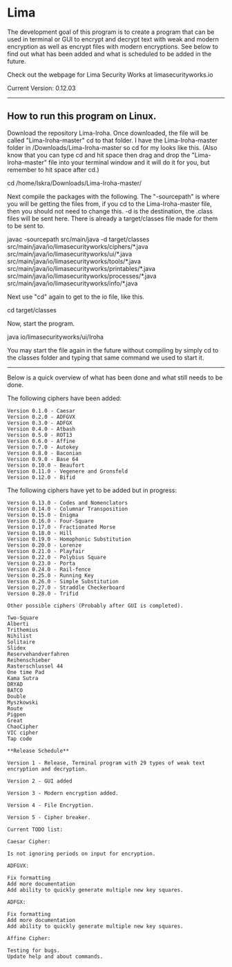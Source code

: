# Lima

The development goal of this program is to create a program that can be used in terminal or GUI to encrypt and decrypt text with weak and modern encryption as well as encrypt files with modern encryptions. See below to find out what has been added and what is scheduled to be added in the future.

Check out the webpage for Lima Security Works at limasecurityworks.io

Current Version: 0.12.03

--------------------------------------
How to run this program on Linux.
--------------------------------------

Download the repository Lima-Iroha. Once downloaded, the file will be called "Lima-Iroha-master" cd to that folder. I have the Lima-Iroha-master folder in /Downloads/Lima-Iroha-master so cd for my looks like this. (Also know that you can type cd and hit space then drag and drop the "Lima-Iroha-master" file into your terminal window and it will do it for you, but remember to hit space after cd.)

cd /home/Iskra/Downloads/Lima-Iroha-master/

Next compile the packages with the following. The "-sourcepath" is where you will be getting the files from, if you cd to the Lima-Iroha-master file, then you should not need to change this. -d is the destination, the .class files will be sent here. There is already a target/classes file made for them to be sent to.

javac -sourcepath src/main/java -d target/classes src/main/java/io/limasecurityworks/ciphers/\*.java src/main/java/io/limasecurityworks/ui/\*.java src/main/java/io/limasecurityworks/tools/\*.java src/main/java/io/limasecurityworks/printables/\*.java src/main/java/io/limasecurityworks/processes/\*.java src/main/java/io/limasecurityworks/info/\*.java

Next use "cd" again to get to the io file, like this.

cd target/classes

Now, start the program.

java io/limasecurityworks/ui/Iroha

You may start the file again in the future without compiling by simply cd to the classes folder and typing that same command we used to start it.

-------------------------------------

Below is a quick overview of what has been done and what still needs to be done.

The following ciphers have been added:

    Version 0.1.0 - Caesar
    Version 0.2.0 - ADFGVX
    Version 0.3.0 - ADFGX
    Version 0.4.0 - Atbash
    Version 0.5.0 - ROT13
    Version 0.6.0 - Affine
    Version 0.7.0 - Autokey
    Version 0.8.0 - Baconian
    Version 0.9.0 - Base 64
    Version 0.10.0 - Beaufort
    Version 0.11.0 - Vegenere and Gronsfeld
    Version 0.12.0 - Bifid

The following ciphers have yet to be added but in progress:

    Version 0.13.0 - Codes and Nomenclators
    Version 0.14.0 - Columnar Transposition
    Version 0.15.0 - Enigma
    Version 0.16.0 - Four-Square
    Version 0.17.0 - Fractionated Morse
    Version 0.18.0 - Hill
    Version 0.19.0 - Homophonic Substitution
    Version 0.20.0 - Lorenze
    Version 0.21.0 - Playfair
    Version 0.22.0 - Polybius Square
    Version 0.23.0 - Porta
    Version 0.24.0 - Rail-fence
    Version 0.25.0 - Running Key
    Version 0.26.0 - Simple Substitution
    Version 0.27.0 - Straddle Checkerboard
    Version 0.28.0 - Trifid

    Other possible ciphers (Probably after GUI is completed).

    Two-Square
    Alberti
    Trithemius
    Nihilist
    Solitaire
    Slidex
    Reservehandverfahren
    Reihenschieber
    Rasterschlussel 44
    One time Pad
    Kama Sutra
    DRYAD
    BATCO
    Double
    Myszkowski
    Route
    Pigpen
    Great
    ChaoCipher
    VIC cipher
    Tap code

    **Release Schedule**

    Version 1 - Release, Terminal program with 29 types of weak text encryption and decryption.

    Version 2 - GUI added

    Version 3 - Modern encryption added.

    Version 4 - File Encryption.

    Version 5 - Cipher breaker.

    Current TODO list:

    Caesar Cipher:

    Is not ignoring periods on input for encryption.

    ADFGVX:

    Fix formatting
    Add more documentation
    Add ability to quickly generate multiple new key squares.

    ADFGX:

    Fix formatting
    Add more documentation
    Add ability to quickly generate multiple new key squares.

    Affine Cipher:

    Testing for bugs.
    Update help and about commands.

